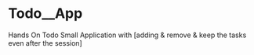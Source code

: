 # Todo__App
Hands On Todo Small Application with [adding &amp; remove &amp; keep the tasks even after the session]

